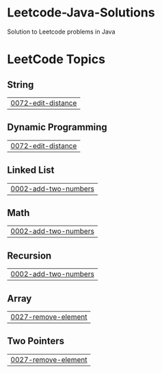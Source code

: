 # Leetcode-Java-Solutions
Solution to Leetcode problems in Java

<!---LeetCode Topics Start-->
# LeetCode Topics
## String
|  |
| ------- |
| [0072-edit-distance](https://github.com/tanmay0922/Leetcode-Java-Solutions/tree/master/0072-edit-distance) |
## Dynamic Programming
|  |
| ------- |
| [0072-edit-distance](https://github.com/tanmay0922/Leetcode-Java-Solutions/tree/master/0072-edit-distance) |
## Linked List
|  |
| ------- |
| [0002-add-two-numbers](https://github.com/tanmay0922/Leetcode-Java-Solutions/tree/master/0002-add-two-numbers) |
## Math
|  |
| ------- |
| [0002-add-two-numbers](https://github.com/tanmay0922/Leetcode-Java-Solutions/tree/master/0002-add-two-numbers) |
## Recursion
|  |
| ------- |
| [0002-add-two-numbers](https://github.com/tanmay0922/Leetcode-Java-Solutions/tree/master/0002-add-two-numbers) |
## Array
|  |
| ------- |
| [0027-remove-element](https://github.com/tanmay0922/Leetcode-Java-Solutions/tree/master/0027-remove-element) |
## Two Pointers
|  |
| ------- |
| [0027-remove-element](https://github.com/tanmay0922/Leetcode-Java-Solutions/tree/master/0027-remove-element) |
<!---LeetCode Topics End-->
